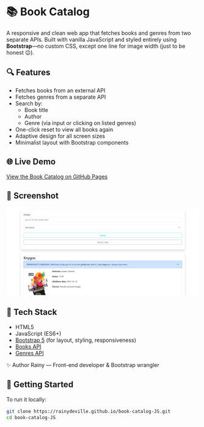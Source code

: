 # 📚 Book Catalog

A responsive and clean web app that fetches books and genres from two separate APIs. Built with vanilla JavaScript and styled entirely using **Bootstrap**—no custom CSS, except one line for image width (just to be honest 😉).

## 🔍 Features

- Fetches books from an external API
- Fetches genres from a separate API
- Search by:
  - Book title
  - Author
  - Genre (via input or clicking on listed genres)
- One-click reset to view all books again
- Adaptive design for all screen sizes
- Minimalist layout with Bootstrap components

## 🌐 Live Demo

[View the Book Catalog on GitHub Pages](https://rainydeville.github.io/book-catalog-JS/)

## 📸 Screenshot

![Book Catalog Screenshot](images/catalogJS.png)

## 🧰 Tech Stack

- HTML5
- JavaScript (ES6+)
- [Bootstrap 5](https://getbootstrap.com/) (for layout, styling, responsiveness)
- [Books API](https://in3.dev/knygos/)
- [Genres API](https://in3.dev/knygos/types/)

✨ Author
Rainy — Front-end developer & Bootstrap wrangler

## 🚀 Getting Started

To run it locally:

```bash
git clone https://rainydeville.github.io/book-catalog-JS.git
cd book-catalog-JS